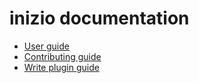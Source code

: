 # inizio documentation

- [User guide][]
- [Contributing guide][]
- [Write plugin guide][]

[User guide]: ./user-guide.md
[Contributing guide]: ./contributing.md
[Write plugin guide]: ./write-plugin-guide.md

